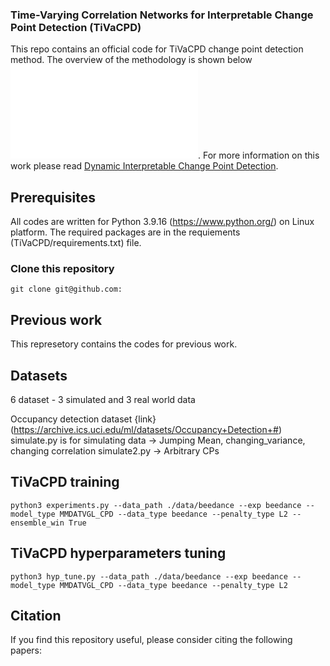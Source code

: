 ### Time-Varying Correlation Networks for Interpretable Change Point Detection (TiVaCPD)
This repo contains an official code for TiVaCPD change point detection method. The overview of the methodology is shown below ![overview image](Overivew2.pdf).
For more information on this work please read [Dynamic Interpretable Change Point Detection]().

## Prerequisites

All codes are written for Python 3.9.16 (https://www.python.org/) on Linux platform. The required packages are in the requiements (TiVaCPD/requirements.txt) file.

### Clone this repository

```
git clone git@github.com:
```

## Previous work

This represetory contains the codes for previous work.

## Datasets 
6 dataset - 3 simulated and 3 real world data 

Occupancy detection dataset {link}(https://archive.ics.uci.edu/ml/datasets/Occupancy+Detection+#)
simulate.py is for simulating data -> Jumping Mean, changing_variance, changing correlation
simulate2.py -> Arbitrary CPs

## TiVaCPD training 

```
python3 experiments.py --data_path ./data/beedance --exp beedance --model_type MMDATVGL_CPD --data_type beedance --penalty_type L2 --ensemble_win True
```
## TiVaCPD hyperparameters tuning 

```
python3 hyp_tune.py --data_path ./data/beedance --exp beedance --model_type MMDATVGL_CPD --data_type beedance --penalty_type L2
```
## Citation

If you find this repository useful, please consider citing the following papers:
